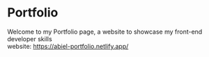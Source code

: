 # Portfolio
  Welcome to my Portfolio page, a website to showcase my front-end developer skills  
  website: https://abiel-portfolio.netlify.app/  

